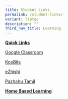 ```yaml
---
title: Student Links
permalink: /student-links/
variant: tiptap
description: ""
third_nav_title: Learning
---
```

<p><strong><u>Quick Links</u></strong>
</p>
<p><a href="https://edu.google.com/intl/ALL_sg/workspace-for-education/classroom/" rel="noopener nofollow" target="_blank">Google Classroom</a>
</p>
<p><a href="https://www.koobits.com/" rel="noopener nofollow" target="_blank">KooBits</a>
</p>
<p><a href="https://www.ezhishi.net/Contents/" rel="noopener nofollow" target="_blank">eZhishi</a>
</p>
<p><a href="https://pazhahutamil.com/login/index.php" rel="noopener nofollow" target="_blank">Pazhahu Tamil</a>
</p>
<p></p>
<p><strong><u>Home Based Learning</u></strong>
</p>
